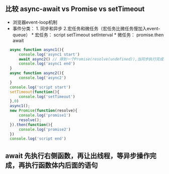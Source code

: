 ## 比较 async-await vs Promise vs setTimeout
  * 浏览器event-loop机制
  * 事件分类： 1. 同步和异步 
              2.宏任务和微任务（宏任务比微任务慢加入event-queue）
                * 宏任务： script setTimeout setInterval
                * 微任务： promise.then await
```js
  async function async1(){
      console.log('async1 start')
      await async2() // 得到一个Promise(resolve(undefined)),当同步执行完成，调用栈执行Promise,  resolve被放在下次微任务
      console.log('async1 end')
  }
  async function async2(){
      console.log('async2')
  }
  console.log('script start')
  setTimeout(function(){
      console.log('setTimeout') 
  },0)  
  async1();
  new Promise(function(resolve){
      console.log('promise1')
      resolve();
  }).then(function(){
      console.log('promise2')
  })
  console.log('script end')
```
## await 先执行右侧函数，再让出线程，等异步操作完成，再执行函数体内后面的语句